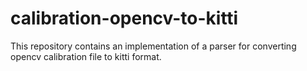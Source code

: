 # calibration-opencv-to-kitti
This repository contains an implementation of a parser for converting opencv calibration file to kitti format.
